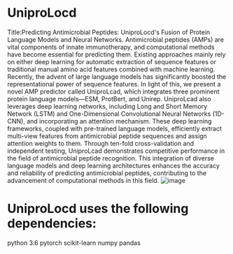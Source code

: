 # UniproLocd
Title:Predicting Antimicrobial Peptides: UniproLocd's Fusion of Protein Language Models and Neural Networks.
Antimicrobial peptides (AMPs) are vital components of innate immunotherapy, and computational methods have become essential for predicting them. Existing approaches mainly rely on either deep learning for automatic extraction of sequence features or traditional manual amino acid features combined with machine learning. Recently, the advent of large language models has significantly boosted the representational power of sequence features. In light of this, we present a novel AMP predictor called UniproLcad, which integrates three prominent protein language models—ESM, ProtBert, and Unirep. UniproLcad also leverages deep learning networks, including Long and Short Memory Network (LSTM) and One-Dimensional Convolutional Neural Networks (1D-CNN), and incorporating an attention mechanism. These deep learning frameworks, coupled with pre-trained language models, efficiently extract multi-view features from antimicrobial peptide sequences and assign attention weights to them. Through ten-fold cross-validation and independent testing, UniproLcad demonstrates competitive performance in the field of antimicrobial peptide recognition. This integration of diverse language models and deep learning architectures enhances the accuracy and reliability of predicting antimicrobial peptides, contributing to the advancement of computational methods in this field.
![image](https://github.com/harkic/UniproLocd/assets/99328605/32ef4e25-2f9d-4076-9188-42811e5ee43a)
# UniproLocd uses the following dependencies:
  python 3.6
  pytorch
  scikit-learn
  numpy
  pandas
